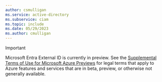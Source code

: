 ```yaml
---
author: csmulligan
ms.service: active-directory
ms.subservice: ciam
ms.topic: include
ms.date: 05/29/2023
ms.author: cmulligan
---
```

> [!IMPORTANT]
> Microsoft Entra External ID is currently in preview. See the [Supplemental Terms of Use for Microsoft Azure Previews](https://azure.microsoft.com/support/legal/preview-supplemental-terms/) for legal terms that apply to Azure features and services that are in beta, preview, or otherwise not generally available. 